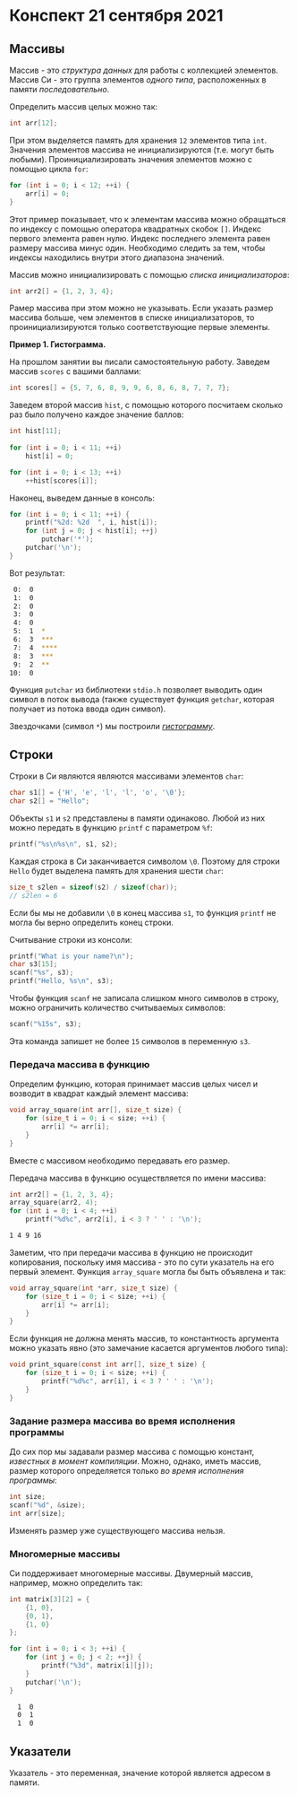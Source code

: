 # Конспект 21 сентября 2021

## Массивы

Массив - это *структура данных* для работы с коллекцией элементов. Массив Си - это группа элементов *одного типа*, расположенных в памяти *последовательно*.

Определить массив целых можно так:

```c
int arr[12];
```

При этом выделяется память для хранения `12` элементов типа `int`. Значения элементов массива не инициализируются (т.е. могут быть любыми). Проинициализировать значения элементов можно с помощью цикла `for`:

```c
for (int i = 0; i < 12; ++i) {
    arr[i] = 0;
}
```

Этот пример показывает, что к элементам массива можно обращаться по индексу с помощью оператора квадратных скобок `[]`. Индекс первого элемента равен нулю. Индекс последнего элемента равен размеру массива минус один. Необходимо следить за тем, чтобы индексы находились внутри этого диапазона значений.

Массив можно инициализировать с помощью *списка инициализаторов*:

```c
int arr2[] = {1, 2, 3, 4};
```

Рамер массива при этом можно не указывать. Если указать размер массива больше, чем элементов в списке инициализаторов, то проинициализируются только соответствующие первые элементы.

**Пример 1. Гистограмма.**

На прошлом занятии вы писали самостоятельную работу. Заведем массив `scores` с вашими баллами:

```c
int scores[] = {5, 7, 6, 8, 9, 9, 6, 8, 6, 8, 7, 7, 7};
```

Заведем второй массив `hist`, с помощью которого посчитаем сколько раз было получено каждое значение баллов:

```c
int hist[11];
    
for (int i = 0; i < 11; ++i)
    hist[i] = 0;

for (int i = 0; i < 13; ++i)
    ++hist[scores[i]];
```

Наконец, выведем данные в консоль:

```c
for (int i = 0; i < 11; ++i) {
    printf("%2d: %2d  ", i, hist[i]);
    for (int j = 0; j < hist[i]; ++j)
        putchar('*');
    putchar('\n');
}
```

Вот результат:

```bash
 0:  0  
 1:  0  
 2:  0  
 3:  0  
 4:  0  
 5:  1  *
 6:  3  ***
 7:  4  ****
 8:  3  ***
 9:  2  **
10:  0
```

Функция `putchar` из библиотеки `stdio.h` позволяет выводить один символ в поток вывода (также существует функция `getchar`, которая получает из потока ввода один символ).

Звездочками (символ `*`) мы построили [*гистограмму*](https://ru.wikipedia.org/wiki/%D0%93%D0%B8%D1%81%D1%82%D0%BE%D0%B3%D1%80%D0%B0%D0%BC%D0%BC%D0%B0).

## Строки

Строки в Си являются являются массивами элементов `char`:

```c
char s1[] = {'H', 'e', 'l', 'l', 'o', '\0'};
char s2[] = "Hello";
```

Объекты `s1` и `s2` представлены в памяти одинаково. Любой из них можно передать в функцию `printf` с параметром `%f`:

```c
printf("%s\n%s\n", s1, s2);
```

Каждая строка в Си заканчивается символом `\0`. Поэтому для строки `Hello` будет выделена память для хранения шести `char`:

```c
size_t s2len = sizeof(s2) / sizeof(char));
// s2len = 6
```

Если бы мы не добавили `\0` в конец массива `s1`, то функция `printf` не могла бы верно определить конец строки.

Считывание строки из консоли:

```c
printf("What is your name?\n");
char s3[15];
scanf("%s", s3);
printf("Hello, %s\n", s3);
```

Чтобы функция `scanf` не записала слишком много символов в строку, можно ограничить количество считываемых символов:

```c
scanf("%15s", s3);
```

Эта команда запишет не более `15` символов в переменную `s3`.

### Передача массива в функцию

Определим функцию, которая принимает массив целых чисел и возводит в квадрат каждый элемент массива:

```c
void array_square(int arr[], size_t size) {
    for (size_t i = 0; i < size; ++i) {
        arr[i] *= arr[i];
    }
}
```

Вместе с массивом необходимо передавать его размер.

Передача массива в функцию осуществляется по имени массива:

```c
int arr2[] = {1, 2, 3, 4};
array_square(arr2, 4);
for (int i = 0; i < 4; ++i)
    printf("%d%c", arr2[i], i < 3 ? ' ' : '\n');
```

```bash
1 4 9 16
```

Заметим, что при передачи массива в функцию не происходит копирования, поскольку имя массива - это по сути указатель на его первый элемент. Функция `array_square` могла бы быть объявлена и так:

```c
void array_square(int *arr, size_t size) {
    for (size_t i = 0; i < size; ++i) {
        arr[i] *= arr[i];
    }
}
```

Если функция не должна менять массив, то константность аргумента можно указать явно (это замечание касается аргументов любого типа):

```c
void print_square(const int arr[], size_t size) {
    for (size_t i = 0; i < size; ++i) {
        printf("%d%c", arr[i], i < 3 ? ' ' : '\n');
    }
}
```

### Задание размера массива во время исполнения программы

До сих пор мы задавали размер массива с помощью констант, *известных в момент компиляции*. Можно, однако, иметь массив, размер которого определяется только *во время исполнения программы*:

```c
int size;
scanf("%d", &size);
int arr[size];
```

Изменять размер уже существующего массива нельзя.

### Многомерные массивы

Си поддерживает многомерные массивы. Двумерный массив, например, можно определить так:

```c
int matrix[3][2] = {
    {1, 0},
    {0, 1},
    {1, 0}
};

for (int i = 0; i < 3; ++i) {
    for (int j = 0; j < 2; ++j) {
        printf("%3d", matrix[i][j]);
    }
    putchar('\n');
}
```

```bash
  1  0
  0  1
  1  0
```

## Указатели

Указатель - это переменная, значение которой является адресом в памяти.
